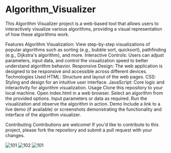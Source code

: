 # Algorithm_Visualizer

This Algorithm Visualizer project is a web-based tool that allows users to interactively visualize various algorithms, providing a visual representation of how these algorithms work.

Features
Algorithm Visualization: View step-by-step visualizations of popular algorithms such as sorting (e.g., bubble sort, quicksort), pathfinding (e.g., Dijkstra's algorithm), and more.
Interactive Controls: Users can adjust parameters, input data, and control the visualization speed to better understand algorithm behavior.
Responsive Design: The web application is designed to be responsive and accessible across different devices.
Technologies Used
HTML: Structure and layout of the web pages.
CSS: Styling and design for an intuitive user interface.
JavaScript: Core logic and interactivity for algorithm visualization.
Usage
Clone this repository to your local machine.
Open index.html in a web browser.
Select an algorithm from the provided options.
Input parameters or data as required.
Run the visualization and observe the algorithm in action.
Demo
Include a link to a live demo (if available) or screenshots demonstrating the functionality and interface of the algorithm visualizer.

Contributing
Contributions are welcome! If you'd like to contribute to this project, please fork the repository and submit a pull request with your changes.

![101](https://github.com/Aashiparihar07/Algorithm_Visualizer/assets/115942226/7417f289-1a3c-41b0-b30b-43d8211287c6)
![102](https://github.com/Aashiparihar07/Algorithm_Visualizer/assets/115942226/b4c94aec-37bd-40f6-8691-9eb1c7c1a2db)
![101](https://github.com/Aashiparihar07/Algorithm_Visualizer/assets/115942226/7417f289-1a3c-41b0-b30b-43d8211287c6)

